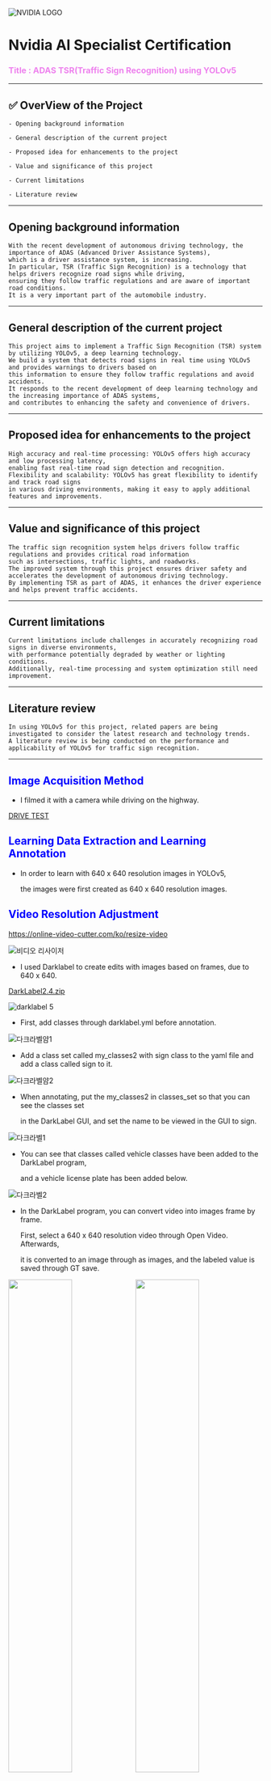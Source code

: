 ![NVIDIA LOGO](https://github.com/user-attachments/assets/9cf87f01-ff75-4c6a-b4c8-2560ca2e4db7)

# Nvidia AI Specialist Certification
### <span style="color:violet">Title : ADAS TSR(Traffic Sign Recognition) using YOLOv5</span>
---
## ✅ OverView of the Project
    - Opening background information

    - General description of the current project

    - Proposed idea for enhancements to the project

    - Value and significance of this project

    - Current limitations

    - Literature review
---
## Opening background information
```
With the recent development of autonomous driving technology, the importance of ADAS (Advanced Driver Assistance Systems),
which is a driver assistance system, is increasing.
In particular, TSR (Traffic Sign Recognition) is a technology that helps drivers recognize road signs while driving,
ensuring they follow traffic regulations and are aware of important road conditions.
It is a very important part of the automobile industry.
```
---
## General description of the current project
```
This project aims to implement a Traffic Sign Recognition (TSR) system by utilizing YOLOv5, a deep learning technology.
We build a system that detects road signs in real time using YOLOv5 and provides warnings to drivers based on
this information to ensure they follow traffic regulations and avoid accidents. 
It responds to the recent development of deep learning technology and the increasing importance of ADAS systems,
and contributes to enhancing the safety and convenience of drivers.
```
---
## Proposed idea for enhancements to the project
```
High accuracy and real-time processing: YOLOv5 offers high accuracy and low processing latency,
enabling fast real-time road sign detection and recognition.
Flexibility and scalability: YOLOv5 has great flexibility to identify and track road signs
in various driving environments, making it easy to apply additional features and improvements.
```
---
## Value and significance of this project
```
The traffic sign recognition system helps drivers follow traffic regulations and provides critical road information
such as intersections, traffic lights, and roadworks.
The improved system through this project ensures driver safety and accelerates the development of autonomous driving technology.
By implementing TSR as part of ADAS, it enhances the driver experience and helps prevent traffic accidents.
```
---
## Current limitations
```
Current limitations include challenges in accurately recognizing road signs in diverse environments,
with performance potentially degraded by weather or lighting conditions.
Additionally, real-time processing and system optimization still need improvement.
```
---
## Literature review
```
In using YOLOv5 for this project, related papers are being investigated to consider the latest research and technology trends.
A literature review is being conducted on the performance and applicability of YOLOv5 for traffic sign recognition.
```
---
## <span style="color:blue"> Image Acquisition Method </span>
- I filmed it with a camera while driving on the highway.

[DRIVE TEST](https://github.com/user-attachments/assets/9bfaefa1-c508-4fa7-a04f-94441b3b1514)


## <span style="color:blue">Learning Data Extraction and Learning Annotation </span>

- In order to learn with 640 x 640 resolution images in YOLOv5,

  the images were first created as 640 x 640 resolution images.


## <span style="color:blue"> Video Resolution Adjustment </span>


<https://online-video-cutter.com/ko/resize-video>

![비디오 리사이저](https://github.com/user-attachments/assets/70e5e7a4-8d07-484c-bf78-bb652f0b381e)

- I used Darklabel to create edits with images based on frames, due to 640 x 640.
  

[DarkLabel2.4.zip](https://github.com/user-attachments/files/17794875/DarkLabel2.4.zip)

![darklabel 5](https://github.com/user-attachments/assets/1769e2b0-84ba-4854-beaa-2e4dd4cecf4c)

- First, add classes through darklabel.yml before annotation.


![다크라벨얌1](https://github.com/user-attachments/assets/3d8d6b52-dd4a-455e-9463-3f1f29f527de)

- Add a class set called my_classes2 with sign class to the yaml file and add a class called sign to it.

  
![다크라벨얌2](https://github.com/user-attachments/assets/b9811883-fc21-4f47-9985-ba8dca6c6fc6)
- When annotating, put the my_classes2 in classes_set so that you can see the classes set

  in the DarkLabel GUI, and set the name to be viewed in the GUI to sign.
  

![다크라벨1](https://github.com/user-attachments/assets/cec14a11-6d59-4669-8883-472a8fe4925c)

- You can see that classes called vehicle classes have been added to the DarkLabel program,

  and a vehicle license plate has been added below.

  
![다크라벨2](https://github.com/user-attachments/assets/fd294b2c-770e-481c-87a4-0191cdfe628e)

- In the DarkLabel program, you can convert video into images frame by frame.

  First, select a 640 x 640 resolution video through Open Video. Afterwards,

  it is converted to an image through as images, and the labeled value is saved through GT save.

<img src="https://github.com/user-attachments/assets/0d4dac2b-8cab-4b5b-abca-67cc409a8c14" width="50%" height="50%"><img src="https://github.com/user-attachments/assets/da7d2462-f52f-4a7c-88d6-53f2cf6cfaa3" width="50%" height="50%">
    
- You can see that labeled text documents and image files are in the labels folder and the images folder, respectively.

---

## NVIDIA JETSON NANO LEANING COURSE

- To install YOLOv5, clone the repository and install the packages specified in `requirements.txt`.

  Google Colaboratory was used and learning was conducted by linking to Google Drive.

  
```ipynb
!git clone https://github.com/ultralytics/yolov5
%cd yolov5
%pip install -qr requirements.txt
```

- Insert images and labeled values ​​into the images and labels folder in the Train folder to be trained.

<img src="https://github.com/user-attachments/assets/f95c88df-88cf-4d58-87cc-748065ae68e3" width="50%" height="50%"><img src="https://github.com/user-attachments/assets/13e6cebd-11cd-4f21-abfa-d0e262cb428e" width="50%" height="50%">


- After preprocessing the image files in imagespath, save them as a single .npy file.

```ipynb
import numpy as np
import tensorflow as tf
import os
from PIL import Image
from tensorflow.python.eager.context import eager_mode

def _preproc(image, output_height=512, output_width=512, resize_side=512):
    ''' imagenet-standard: aspect-preserving resize to 256px smaller-side, then central-crop to 224px'''
    with eager_mode():
        h, w = image.shape[0], image.shape[1]
        scale = tf.cond(tf.less(h, w), lambda: resize_side / h, lambda: resize_side / w)
        resized_image = tf.compat.v1.image.resize_bilinear(tf.expand_dims(image, 0), [int(h*scale), int(w*scale)])
        cropped_image = tf.compat.v1.image.resize_with_crop_or_pad(resized_image, output_height, output_width)
        return tf.squeeze(cropped_image)

def Create_npy(imagespath, imgsize, ext) :
    images_list = [img_name for img_name in os.listdir(imagespath) if
                os.path.splitext(img_name)[1].lower() == '.'+ext.lower()]
    calib_dataset = np.zeros((len(images_list), imgsize, imgsize, 3), dtype=np.float32)

    for idx, img_name in enumerate(sorted(images_list)):
        img_path = os.path.join(imagespath, img_name)
        try:
            if os.path.getsize(img_path) == 0:
                print(f"Error: {img_path} is empty.")
                continue

            img = Image.open(img_path)
            img = img.convert("RGB")
            img_np = np.array(img)

            img_preproc = _preproc(img_np, imgsize, imgsize, imgsize)
            calib_dataset[idx,:,:,:] = img_preproc.numpy().astype(np.uint8)
            print(f"Processed image {img_path}")

        except Exception as e:
            print(f"Error processing image {img_path}: {e}")

    np.save('calib_set.npy', calib_dataset)
```

- Edit the `data.yaml` file to match the classes.

![데이터얌](https://github.com/user-attachments/assets/37464099-5da2-4959-a921-9887f8ae1799)


- Learning is conducted based on `data.yaml`.

```ipynb
!python train.py  --img 512 --batch 16 --epochs 300 --data /content/drive/MyDrive/yolov5_2/yolov5/data.yaml --weights yolov5n.pt --cache
```


--`img 512` : This argument sets the image size to 512x512 pixels for training and inference. 

YOLOv5 models are trained on square images, and this parameter determines the resolution.

--`batch 16` : This specifies the batch size for training, meaning 16 images will be processed simultaneously in each iteration. 

Batch size can impact training speed and memory usage.

--`epochs 300` : This sets the number of training epochs to 300. An epoch represents one complete pass through the entire training dataset.

--`data /content/drive/MyDrive/yolov5/yolov5_2/data.yaml` : This argument points to the data.yaml file, which contains the configuration for your dataset, 

including the paths to your training and validation images and labels.

--`weights yolov5n.pt` : This specifies the initial weights to use for the model. 

yolov5n.pt represents a pre-trained YOLOv5 nano model, which can be used as a starting point for faster training.

--`cache` : This option enables caching of images to potentially speed up training, especially if you have a large dataset.


## learning results


- PR_Curve / F1_Curve

<img src="https://github.com/user-attachments/assets/18da92cc-ae8a-4dfe-b049-a858a8ea77f2" width="50%" height="50%"><img src="https://github.com/user-attachments/assets/cde44001-7ed3-4705-9265-81b7c4f4fa6c" width="50%" height="50%">

- P_Curve / R_Curve

<img src="https://github.com/user-attachments/assets/80de5d47-00e1-4ba8-9360-1a5e01c5b4d5" width="50%" height="50%"><img src="https://github.com/user-attachments/assets/50dc7fb6-7295-4080-9098-9994b6283792" width="50%" height="50%">

- confusion_matrix

<img src="https://github.com/user-attachments/assets/f4391b18-94f3-4242-a303-ce6673e526d3" width="50%" height="50%">

- labels / labels_correlogram

<img src="https://github.com/user-attachments/assets/4eb5e2a3-2930-4399-ad86-e09ef22d33aa" width="50%" height="50%"><img src="https://github.com/user-attachments/assets/80cd0314-f7cc-4482-b373-abbca8709a2e" width="50%" height="50%">


- results

![result](https://github.com/user-attachments/assets/7ccb32e7-3c38-4110-8d64-23400ccd28c8)


- val_batch1_pred / val_batch2_pred

<img src="https://github.com/user-attachments/assets/a1919dad-ab5d-48a6-a4a9-39dde76a5c12" width="50%" height="50%"><img src="https://github.com/user-attachments/assets/4b30e42f-17a9-4ae6-a308-b62c7336a21f" width="50%" height="50%">

- learning file

    - [Learning Results Videos 1](https://drive.google.com/drive/folders/1mz9lRwu_nwsyweWgbLiDaz_5yb4ooJBt?dmr=1&ec=wgc-drive-hero-goto)

---

## detect results

- After completing training, run `detect.py` based on the image used for training.

```ipynb
!python detect.py --weights /content/drive/MyDrive/yolov5_2/yolov5/runs/train/exp5/weights/best.pt --img 512 --conf 0.1 --source /content/drive/MyDrive/yolov5_2/yolov5/Train/images
```


--`!python detect.py` : This part calls the Python interpreter to execute the detect.py script, 


which is responsible for running inference using a YOLOv5 model.

--`weights /content/drive/MyDrive/yolov5/yolov5/runs/train/exp5/weights/best.pt` : This argument specifies the path 

to the trained model weights file (best.pt).

This file contains the learned parameters of the model, allowing it to detect objects. 

It's likely that you trained the model in a previous step (exp5) and saved the best performing weights to this location.

--`img 512` : This argument sets the image size for inference to 512x512 pixels. 

This should match the image size used during training to ensure optimal performance.

--`conf 0.1` : This sets the confidence threshold for object detection. 

The model will only output detections with a confidence score of 0.1 or higher. 

This value can be adjusted to control the sensitivity of the detector. 

Lowering the confidence threshold will result in more detections, but may also increase the number of false positives.

--`source /content/drive/MyDrive/yolov5/yolov5/Train/images` : This argument specifies the path to the input 

images or directory of images that you want to run inference on. 

In this case, it's pointing to the Train/images directory, which likely contains the images you used for training. 

You can change this path to any directory containing images you want to analyze.




- Image produced through detect results

![00000266](https://github.com/user-attachments/assets/ce062078-9fda-4928-bac8-44230bb4bc7c)
![00000446](https://github.com/user-attachments/assets/c3a3379e-4332-4848-b0fa-83fc4e9e254e)
![00000612](https://github.com/user-attachments/assets/3ea49621-facf-41e4-9777-f9d78dacc795)


- Learning Results Images
 
    - <https://drive.google.com/drive/folders/1mRn3iXVgNcwv4lDLyZ3SSAaGnSZaqwNd?usp=drive_link>
 

- Video produced through detect results

<https://github.com/user-attachments/assets/c0a095ef-4a9b-4021-9d29-5df99beb701c)>


<https://github.com/user-attachments/assets/e71a996c-bf58-40c4-8ad9-13d49dc673e2>


<https://github.com/user-attachments/assets/c0ca76e5-afa2-42de-964c-a1fcec22eb48>


<https://github.com/user-attachments/assets/7fbd4884-f23a-4450-8fbf-f739a131ff13>

- Learning Results Videos
    - <https://drive.google.com/drive/folders/1ceDayoJZwuJBw2DGd_66w1x5YHSbzNAg?usp=sharing>
    - <https://drive.google.com/drive/folders/1cpIWT83J9RTWp3P_iqjMXLlou1uAx3C0?usp=sharing>
 

---


## Conclusion

```
✅ The values ​​learned using the vehicle license plate maintained a value of 0.8 to 0.9, showing high accuracy.

However, as it recognizes similar white bricks and lights, various license plates and a lot of data are needed.

However, the vehicle license plate image used for learning maintained a value of 0.8 to 0.9, showing high accuracy,

so training the model with more diverse license plate photos and angle data and applying

appropriate data processing resulted in improved values. You will get it.
```

